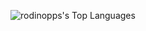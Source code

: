 ![rodinopps's Top Languages](https://github-readme-stats.vercel.app/api/top-langs/?username=rodinopps&theme=github_dark&show_icons=true&hide_border=true&layout=compact)







